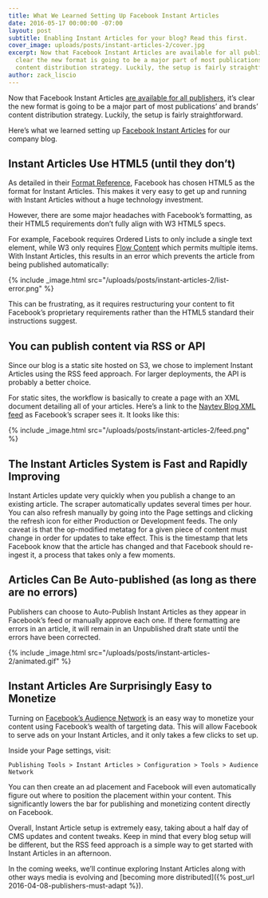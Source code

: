 ```yaml
---
title: What We Learned Setting Up Facebook Instant Articles
date: 2016-05-17 00:00:00 -07:00
layout: post
subtitle: Enabling Instant Articles for your blog? Read this first.
cover_image: uploads/posts/instant-articles-2/cover.jpg
excerpt: Now that Facebook Instant Articles are available for all publishers, it’s
  clear the new format is going to be a major part of most publications and brands’
  content distribution strategy. Luckily, the setup is fairly straightforward.
author: zack_liscio
---
```


Now that Facebook Instant Articles [are available for all publishers](https://media.fb.com/2016/04/12/instant-articles-now-open/), it’s clear the new format is going to be a major part of most publications’ and brands’ content distribution strategy. Luckily, the setup is fairly straightforward.

Here’s what we learned setting up [Facebook Instant Articles](https://instantarticles.fb.com/) for our company blog.

## Instant Articles Use HTML5 (until they don’t)

As detailed in their [Format Reference](https://developers.facebook.com/docs/instant-articles/reference), Facebook has chosen HTML5 as the format for Instant Articles. This makes it very easy to get up and running with Instant Articles without a huge technology investment.

However, there are some major headaches with Facebook’s formatting, as their HTML5 requirements don’t fully align with W3 HTML5 specs. 

For example, Facebook requires Ordered Lists to only include a single text element, while W3 only requires [Flow Content](https://www.w3.org/TR/2011/WD-html5-20110525/content-models.html#flow-content-0) which permits multiple items. With Instant Articles, this results in an error which prevents the article from being published automatically:

{% include _image.html src="/uploads/posts/instant-articles-2/list-error.png" %}

This can be frustrating, as it requires restructuring your content to fit Facebook’s proprietary requirements rather than the HTML5 standard their instructions suggest.

## You can publish content via RSS or API

Since our blog is a static site hosted on S3, we chose to implement Instant Articles using the RSS feed approach. For larger deployments, the API is probably a better choice. 

For static sites, the workflow is basically to create a page with an XML document detailing all of your articles. Here’s a link to the [Naytev Blog XML feed](http://blog.naytev.com/instant-feed.xml) as Facebook’s scraper sees it. It looks like this:

{% include _image.html src="/uploads/posts/instant-articles-2/feed.png" %}

## The Instant Articles System is Fast and Rapidly Improving

Instant Articles update very quickly when you publish a change to an existing article. The scraper automatically updates several times per hour. You can also refresh manually by going into the Page settings and clicking the refresh icon for either Production or Development feeds. The only caveat is that the op-modified metatag for a given piece of content must change in order for updates to take effect. This is the timestamp that lets Facebook know that the article has changed and that Facebook should re-ingest it, a process that takes only a few moments.

## Articles Can Be Auto-published (as long as there are no errors)

Publishers can choose to Auto-Publish Instant Articles as they appear in Facebook’s feed or manually approve each one. If there formatting are errors in an article, it will remain in an Unpublished draft state until the errors have been corrected.

{% include _image.html src="/uploads/posts/instant-articles-2/animated.gif" %}

## Instant Articles Are Surprisingly Easy to Monetize

Turning on [Facebook’s Audience Network](http://www.businessinsider.com/what-is-facebook-audience-network-and-why-does-it-matter-2016-2) is an easy way to monetize your content using Facebook’s wealth of targeting data. This will allow Facebook to serve ads on your Instant Articles, and it only takes a few clicks to set up.

Inside your Page settings, visit:

``` Publishing Tools > Instant Articles > Configuration > Tools > Audience Network ```

You can then create an ad placement and Facebook will even automatically figure out where to position the placement within your content. This significantly lowers the bar for publishing and monetizing content directly on Facebook.

Overall, Instant Article setup is extremely easy, taking about a half day of CMS updates and content tweaks. Keep in mind that every blog setup will be different, but the RSS feed approach is a simple way to get started with Instant Articles in an afternoon.

In the coming weeks, we’ll continue exploring Instant Articles along with other ways media is evolving and [becoming more distributed]({% post_url 2016-04-08-publishers-must-adapt %}).